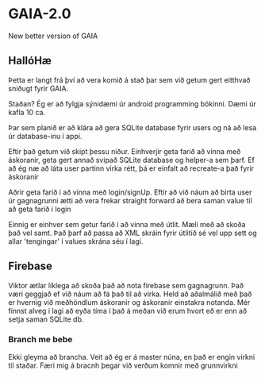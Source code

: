 # GAIA-2.0
New better version of GAIA

## HallóHæ
Þetta er langt frá því að vera komið á stað þar sem við getum gert eitthvað sniðugt fyrir GAIA.

Staðan?
Ég er að fylgja sýnidæmi úr android programming bókinni.
Dæmi úr kafla 10 ca.

Þar sem planið er að klára að gera SQLite database fyrir users og ná að lesa úr database-inu í appi.

Eftir það getum við skipt þessu niður.
Einhverjir geta farið að vinna með áskoranir, geta gert annað svipað SQLite database og helper-a sem þarf. Ef að ég næ að láta user partinn virka rétt, þá er einfalt að recreate-a það fyrir áskoranir

Aðrir geta farið í að vinna með login/signUp. Eftir að við náum að birta user úr gagnagrunni ætti að vera frekar straight forward að bera saman value til að geta farið í login

Einnig er einhver sem getur farið í að vinna með útlit. Mæli með að skoða það vel samt. Það þarf að passa að XML skráin fyrir útlitið sé vel upp sett og allar 'tengingar' í values skrána séu í lagi.


## Firebase
Viktor ætlar líklega að skoða það að nota firebase sem gagnagrunn. Það væri geggjað ef við náum að fá það til að virka. Held að aðalmálið með það er hvernig við meðhöndlum áskoranir og áskoranir einstakra notanda.
Mér finnst alveg í lagi að eyða tíma í það á meðan við erum hvort eð er enn að setja saman SQLite db.

### Branch me bebe
Ekki gleyma að brancha. Veit að ég er á master núna, en það er engin virkni til staðar. Færi mig á bracnh þegar við verðum komnir með grunnvirkni
